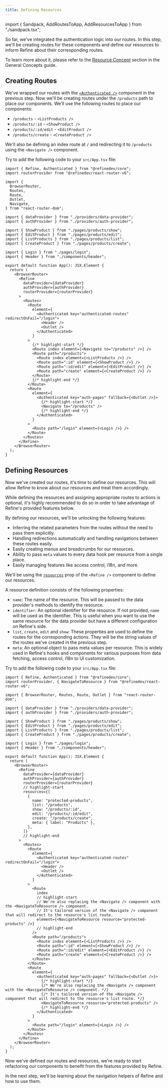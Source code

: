```yaml
---
title: Defining Resources
---
```


import { Sandpack, AddRoutesToApp, AddResourcesToApp } from "./sandpack.tsx";

<Sandpack>

So far, we've integrated the authentication logic into our routes. In this step, we'll be creating routes for these components and define our resources to inform Refine about their corresponding routes.

To learn more about it, please refer to the [Resource Concept](/docs/guides-concepts/general-concepts/#resource-concept) section in the General Concepts guide.

## Creating Routes

We've wrapped our routes with the [`<Authenticated />`](/docs/authentication/components/authenticated) component in the previous step. Now we'll be creating routes under the `/products` path to place our components.
We'll use the following routes to place our components:

- `/products` - `<ListProducts />`
- `/products/:id` - `<ShowProduct />`
- `/products/:id/edit` - `<EditProduct />`
- `/products/create` - `<CreateProduct />`

We'll also be defining an index route at `/` and redirecting it to `/products` using the `<Navigate />` component.

Try to add the following code to your `src/App.tsx` file:

```tsx title="src/App.tsx"
import { Refine, Authenticated } from "@refinedev/core";
import routerProvider from "@refinedev/react-router-v6";

import {
  BrowserRouter,
  Routes,
  Route,
  Outlet,
  Navigate,
} from "react-router-dom";

import { dataProvider } from "./providers/data-provider";
import { authProvider } from "./providers/auth-provider";

import { ShowProduct } from "./pages/products/show";
import { EditProduct } from "./pages/products/edit";
import { ListProducts } from "./pages/products/list";
import { CreateProduct } from "./pages/products/create";

import { Login } from "./pages/login";
import { Header } from "./components/header";

export default function App(): JSX.Element {
  return (
    <BrowserRouter>
      <Refine
        dataProvider={dataProvider}
        authProvider={authProvider}
        routerProvider={routerProvider}
      >
        <Routes>
          <Route
            element={
              <Authenticated key="authenticated-routes" redirectOnFail="/login">
                <Header />
                <Outlet />
              </Authenticated>
            }
          >
            {/* highlight-start */}
            <Route index element={<Navigate to="/products" />} />
            <Route path="/products">
              <Route index element={<ListProducts />} />
              <Route path=":id" element={<ShowProduct />} />
              <Route path=":id/edit" element={<EditProduct />} />
              <Route path="create" element={<CreateProduct />} />
            </Route>
            {/* highlight-end */}
          </Route>
          <Route
            element={
              <Authenticated key="auth-pages" fallback={<Outlet />}>
                {/* highlight-start */}
                <Navigate to="/products" />
                {/* highlight-end */}
              </Authenticated>
            }
          >
            <Route path="/login" element={<Login />} />
          </Route>
        </Routes>
      </Refine>
    </BrowserRouter>
  );
}
```

<AddRoutesToApp />

## Defining Resources

Now we've created our routes, it's time to define our resources. This will allow Refine to know about our resources and treat them accordingly.

While defining the resources and assigning appropriate routes to actions is optional, it's highly recommended to do so in order to take advantage of Refine's provided features below.

By defining our resources, we'll be unlocking the following features:

- Inferring the related parameters from the routes without the need to pass them explicitly.
- Handling redirections automatically and handling navigations between these routes easily.
- Easily creating menus and breadcrumbs for our resources.
- Ability to pass `meta` values to every data hook per resource from a single place.
- Easily managing features like access control, i18n, and more.

We'll be using the [`resources`](/docs/core/refine-component/#resources) prop of the `<Refine />` component to define our resources.

A resource definition consists of the following properties:

- `name`: The name of the resource. This will be passed to the data provider's methods to identify the resource.
- `identifier`: An optional identifier for the resource. If not provided, `name` will be used as the identifier. This is useful when you want to use the same resource for the data provider but have a different configuration on Refine's side.
- `list`, `create`, `edit` and `show`: These properties are used to define the routes for the corresponding actions. They will be the string values of the routes we've created in the previous step.
- `meta`: An optional object to pass meta values per resource. This is widely used in Refine's hooks and components for various purposes from data fetching, access control, i18n to UI customization.

Try to add the following code to your `src/App.tsx` file:

```tsx title="src/App.tsx"
import { Refine, Authenticated } from "@refinedev/core";
import routerProvider, { NavigateToResource } from "@refinedev/react-router-v6";

import { BrowserRouter, Routes, Route, Outlet } from "react-router-dom";

import { dataProvider } from "./providers/data-provider";
import { authProvider } from "./providers/auth-provider";

import { ShowProduct } from "./pages/products/show";
import { EditProduct } from "./pages/products/edit";
import { ListProducts } from "./pages/products/list";
import { CreateProduct } from "./pages/products/create";

import { Login } from "./pages/login";
import { Header } from "./components/header";

export default function App(): JSX.Element {
  return (
    <BrowserRouter>
      <Refine
        dataProvider={dataProvider}
        authProvider={authProvider}
        routerProvider={routerProvider}
        // highlight-start
        resources={[
          {
            name: "protected-products",
            list: "/products",
            show: "/products/:id",
            edit: "/products/:id/edit",
            create: "/products/create",
            meta: { label: "Products" },
          },
        ]}
        // highlight-end
      >
        <Routes>
          <Route
            element={
              <Authenticated key="authenticated-routes" redirectOnFail="/login">
                <Header />
                <Outlet />
              </Authenticated>
            }
          >
            <Route
              index
              // highlight-start
              // We're also replacing the <Navigate /> component with the <NavigateToResource /> component.
              // It's tailored version of the <Navigate /> component that will redirect to the resource's list route.
              element={<NavigateToResource resource="protected-products" />}
              // highlight-end
            />
            <Route path="/products">
              <Route index element={<ListProducts />} />
              <Route path=":id" element={<ShowProduct />} />
              <Route path=":id/edit" element={<EditProduct />} />
              <Route path="create" element={<CreateProduct />} />
            </Route>
          </Route>
          <Route
            element={
              <Authenticated key="auth-pages" fallback={<Outlet />}>
                {/* highlight-start */}
                {/* We're also replacing the <Navigate /> component with the <NavigateToResource /> component. */}
                {/* It's tailored version of the <Navigate /> component that will redirect to the resource's list route. */}
                <NavigateToResource resource="protected-products" />
                {/* highlight-end */}
              </Authenticated>
            }
          >
            <Route path="/login" element={<Login />} />
          </Route>
        </Routes>
      </Refine>
    </BrowserRouter>
  );
}
```

<AddResourcesToApp />

Now we've defined our routes and resources, we're ready to start refactoring our components to benefit from the features provided by Refine.

In the next step, we'll be learning about the navigation helpers of Refine and how to use them.

</Sandpack>
